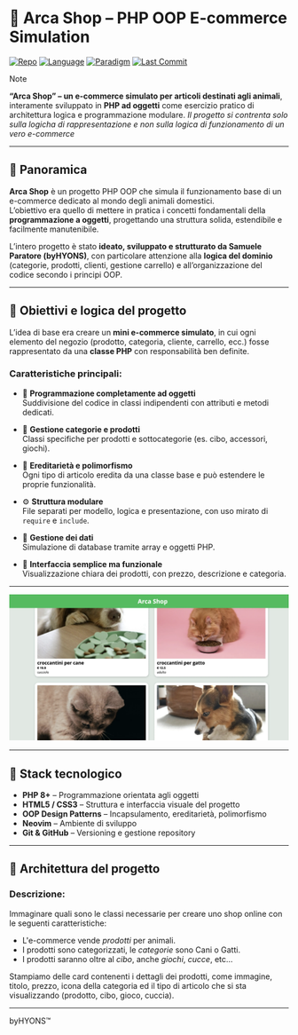 # 🐾 Arca Shop – PHP OOP E-commerce Simulation

[![Repo](https://img.shields.io/badge/GitHub-byHYONS%2Fphp--oop--2-0A0A0A)](https://github.com/byHYONS/php-oop-2)
[![Language](https://img.shields.io/badge/Language-PHP%208-777BB4?logo=php&logoColor=white)](#-stack-tecnologico)
[![Paradigm](https://img.shields.io/badge/Paradigm-OOP%20%28Object%20Oriented%20Programming%29-0096D6)](#-obiettivi-e-logica-del-progetto)
[![Last Commit](https://img.shields.io/github/last-commit/byHYONS/php-oop-2)](https://github.com/byHYONS/php-oop-2/commits/main)

> [!NOTE]
>
> **“Arca Shop” – un e-commerce simulato per articoli destinati agli animali**, interamente sviluppato in **PHP ad oggetti** come esercizio pratico di architettura logica e programmazione modulare.
> _Il progetto si contrenta solo sulla logicha di rappresentazione e non sulla logica di funzionamento di un vero e-commerce_

---

## 🧭 Panoramica

**Arca Shop** è un progetto PHP OOP che simula il funzionamento base di un e-commerce dedicato al mondo degli animali domestici.  
L’obiettivo era quello di mettere in pratica i concetti fondamentali della **programmazione a oggetti**, progettando una struttura solida, estendibile e facilmente manutenibile.

L’intero progetto è stato **ideato, sviluppato e strutturato da Samuele Paratore (byHYONS)**, con particolare attenzione alla **logica del dominio** (categorie, prodotti, clienti, gestione carrello) e all’organizzazione del codice secondo i principi OOP.

---

## 🎯 Obiettivi e logica del progetto

L’idea di base era creare un **mini e-commerce simulato**, in cui ogni elemento del negozio (prodotto, categoria, cliente, carrello, ecc.) fosse rappresentato da una **classe PHP** con responsabilità ben definite.

### Caratteristiche principali:

- 🧩 **Programmazione completamente ad oggetti**  
  Suddivisione del codice in classi indipendenti con attributi e metodi dedicati.

- 🐶 **Gestione categorie e prodotti**  
  Classi specifiche per prodotti e sottocategorie (es. cibo, accessori, giochi).

- 🧱 **Ereditarietà e polimorfismo**  
  Ogni tipo di articolo eredita da una classe base e può estendere le proprie funzionalità.

- ⚙️ **Struttura modulare**  
  File separati per modello, logica e presentazione, con uso mirato di `require` e `include`.

- 💾 **Gestione dei dati**  
  Simulazione di database tramite array e oggetti PHP.

- 🎨 **Interfaccia semplice ma funzionale**  
  Visualizzazione chiara dei prodotti, con prezzo, descrizione e categoria.

---

![Anterpima progetto](img/arcashop.webp)

---

## 🧩 Stack tecnologico

- **PHP 8+** – Programmazione orientata agli oggetti
- **HTML5 / CSS3** – Struttura e interfaccia visuale del progetto
- **OOP Design Patterns** – Incapsulamento, ereditarietà, polimorfismo
- **Neovim** – Ambiente di sviluppo
- **Git & GitHub** – Versioning e gestione repository

---

## 🧠 Architettura del progetto

### Descrizione:

Immaginare quali sono le classi necessarie per creare uno shop online con le seguenti caratteristiche:

- L'e-commerce vende _prodotti_ per animali.
- I prodotti sono categorizzati, le _categorie_ sono Cani o Gatti.
- I prodotti saranno oltre al _cibo_, anche _giochi_, _cucce_, etc...

Stampiamo delle card contenenti i dettagli dei prodotti, come immagine, titolo, prezzo, icona della categoria ed il tipo di articolo che si sta visualizzando (prodotto, cibo, gioco, cuccia).

---

byHYONS™
